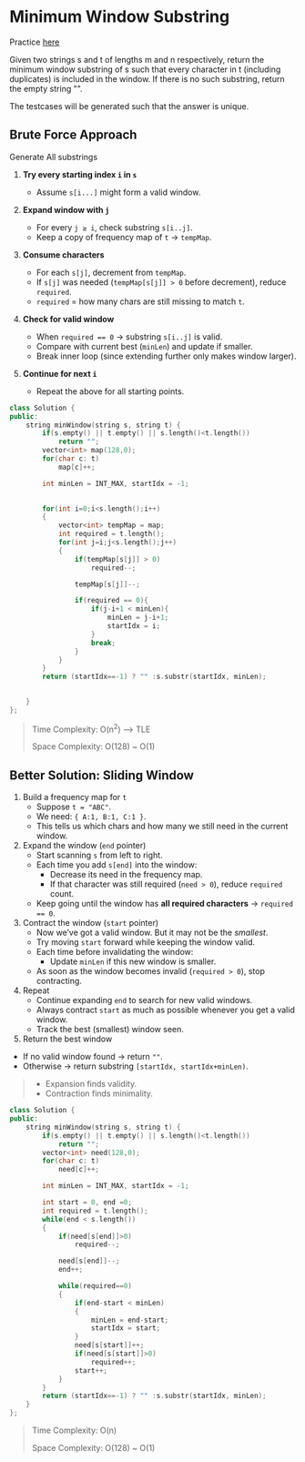 # Minimum Window Substring

Practice [here](https://leetcode.com/problems/minimum-window-substring/description/)

Given two strings s and t of lengths m and n respectively, return the minimum window substring of s such that every character in t (including duplicates) is included in the window. If there is no such substring, return the empty string "".

The testcases will be generated such that the answer is unique.


## Brute Force Approach

Generate All substrings

1. **Try every starting index `i` in `s`**
   - Assume `s[i...]` might form a valid window.

2. **Expand window with `j`**
   - For every `j ≥ i`, check substring `s[i..j]`.
   - Keep a copy of frequency map of `t` → `tempMap`.

3. **Consume characters**
   - For each `s[j]`, decrement from `tempMap`.
   - If `s[j]` was needed (`tempMap[s[j]] > 0` before decrement), reduce `required`.
   - `required` = how many chars are still missing to match `t`.

4. **Check for valid window**
   - When `required == 0` → substring `s[i..j]` is valid.
   - Compare with current best (`minLen`) and update if smaller.
   - Break inner loop (since extending further only makes window larger).

5. **Continue for next `i`**
   - Repeat the above for all starting points.

```cpp
class Solution {
public:
    string minWindow(string s, string t) {
        if(s.empty() || t.empty() || s.length()<t.length())
            return "";
        vector<int> map(128,0);
        for(char c: t)
            map[c]++;

        int minLen = INT_MAX, startIdx = -1; 

        
        for(int i=0;i<s.length();i++)
        {
            vector<int> tempMap = map;
            int required = t.length();
            for(int j=i;j<s.length();j++)
            {
                if(tempMap[s[j]] > 0)
                    required--;

                tempMap[s[j]]--;

                if(required == 0){
                    if(j-i+1 < minLen){
                        minLen = j-i+1;
                        startIdx = i;
                    }
                    break;
                }
            }   
        }
        return (startIdx==-1) ? "" :s.substr(startIdx, minLen);

           
    }
};
```

> Time Complexity: O(n<sup>2</sup>) --> TLE
>
> Space Complexity: O(128) ~ O(1)

## Better Solution: Sliding Window

1. Build a frequency map for `t`
   - Suppose `t = "ABC"`.  
   - We need: `{ A:1, B:1, C:1 }`.  
   - This tells us which chars and how many we still need in the current window.
2. Expand the window (`end` pointer)
   - Start scanning `s` from left to right.
   - Each time you add `s[end]` into the window:
     - Decrease its need in the frequency map.
     - If that character was still required (`need > 0`), reduce `required` count.
   - Keep going until the window has **all required characters** → `required == 0`.
3. Contract the window (`start` pointer)
   - Now we’ve got a valid window. But it may not be the *smallest*.  
   - Try moving `start` forward while keeping the window valid.
   - Each time before invalidating the window:
     - Update `minLen` if this new window is smaller.
   - As soon as the window becomes invalid (`required > 0`), stop contracting.
4. Repeat
   - Continue expanding `end` to search for new valid windows.
   - Always contract `start` as much as possible whenever you get a valid window.
   - Track the best (smallest) window seen.
5. Return the best window
- If no valid window found → return `""`.  
- Otherwise → return substring `[startIdx, startIdx+minLen)`.


> - Expansion finds validity.
> - Contraction finds minimality.

```cpp
class Solution {
public:
    string minWindow(string s, string t) {
        if(s.empty() || t.empty() || s.length()<t.length())
            return "";
        vector<int> need(128,0);
        for(char c: t)
            need[c]++;

        int minLen = INT_MAX, startIdx = -1; 

        int start = 0, end =0;
        int required = t.length();
        while(end < s.length())
        {
            if(need[s[end]]>0)
                required--;

            need[s[end]]--;
            end++;

            while(required==0)
            {
                if(end-start < minLen)
                {
                    minLen = end-start;
                    startIdx = start;
                }
                need[s[start]]++;
                if(need[s[start]]>0)
                    required++;
                start++;
            }
        }
        return (startIdx==-1) ? "" :s.substr(startIdx, minLen);      
    }
};
```

> Time Complexity: O(n)
>
> Space Complexity: O(128) ~ O(1)